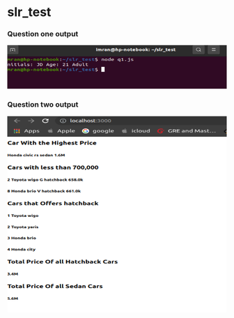 # slr_test

### Question one output
<img src="screenshots/q1.png" alt= "q1 screenshot" width=750 height=100>

### Question two output
<img src="screenshots/q2_app_output.png" alt= "q2 screenshot" width=650 height=450>
